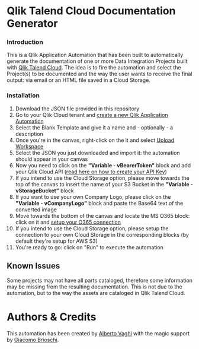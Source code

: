 # Qlik Talend Cloud Documentation Generator

### Introduction

This is a Qlik Application Automation that has been built to automatically generate the documentation of one or more Data Integration Projects built with [Qlik Talend Cloud](https://help.qlik.com/en-US/cloud-services/Subsystems/Hub/Content/Sense_Hub/DataIntegration/Introduction/Data-services.htm). The idea is to fire the automation and select the Project(s) to be documented and the way the user wants to receive the final output: via email or an HTML file saved in a Cloud Storage.

### Installation

1. Download the JSON file provided in this repository
2. Go to your Qlik Cloud tenant and [create a new Qlik Application Automation](https://help.qlik.com/en-US/cloud-services/Subsystems/Hub/Content/Sense_QlikAutomation/introduction/creating-automation.htm)
3. Select the Blank Template and give it a name and - optionally - a description
4. Once you're in the canvas, right-click on the it and select [Upload Workspace](https://help.qlik.com/en-US/cloud-services/Subsystems/Hub/Content/Sense_QlikAutomation/introduction/navigating-UI.htm)
5. Select the JSON you just downloaded and import it: the automation should appear in your canvas
6. Now you need to click on the **"Variable - vBearerToken"** block and add your Qlik Cloud API ([read here on how to create your API Key](https://help.qlik.com/en-US/cloud-services/Subsystems/Hub/Content/Sense_Hub/Admin/mc-generate-api-keys.htm))
7. If you intend to use the Cloud Storage option, please move towards the top of the canvas to insert the name of your S3 Bucket in the **"Variable - vStorageBucket"** block
8. If you want to use your own Company Logo, please click on the **"Variable - vCompanyLogo"** block and paste the Base64 text of the converted image
9. Move towards the bottom of the canvas and locate the MS O365 block: click on it and [setup your O365 connection](https://help.qlik.com/en-US/cloud-services/Subsystems/Hub/Content/Sense_QlikAutomation/connector-blocks/connectors-list.htm)
10. If you intend to use the Cloud Storage option, please setup the connection to your own Cloud Storage in the corresponding blocks (by default they're setup for AWS S3)
12. You're ready to go: click on "Run" to execute the automation

## Known Issues

Some projects may not have all parts cataloged, therefore some information may be missing from the resulting documentation. This is not due to the automation, but to the way the assets are cataloged in Qlik Talend Cloud.

# Authors & Credits

This automation has been created by [Alberto Vaghi](mailto:cii@qlik.com) with the magic support by [Giacomo Brioschi](mailto:fqy@qlik.com).
